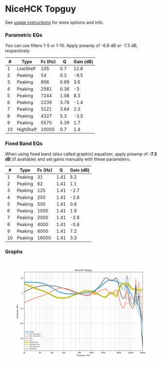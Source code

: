 # NiceHCK Topguy
See [usage instructions](https://github.com/jaakkopasanen/AutoEq#usage) for more options and info.

### Parametric EQs
You can use filters 1-5 or 1-10. Apply preamp of -6.9 dB or -7.3 dB, respectively.

|   # | Type      |   Fc (Hz) |    Q |   Gain (dB) |
|-----|-----------|-----------|------|-------------|
|   1 | LowShelf  |       105 | 0.7  |        12.6 |
|   2 | Peaking   |        54 | 0.3  |        -9.5 |
|   3 | Peaking   |       806 | 0.89 |         3.6 |
|   4 | Peaking   |      2581 | 0.36 |        -3   |
|   5 | Peaking   |      7244 | 1.08 |         8.3 |
|   6 | Peaking   |      2239 | 3.78 |        -1.4 |
|   7 | Peaking   |      3121 | 3.64 |         2.3 |
|   8 | Peaking   |      4327 | 5.3  |        -3.5 |
|   9 | Peaking   |      5570 | 5.39 |         1.7 |
|  10 | HighShelf |     10000 | 0.7  |         1.4 |

### Fixed Band EQs
When using fixed band (also called graphic) equalizer, apply preamp of **-7.3 dB** (if available) and set gains manually with these parameters.

|   # | Type    |   Fc (Hz) |    Q |   Gain (dB) |
|-----|---------|-----------|------|-------------|
|   1 | Peaking |        31 | 1.41 |         5.2 |
|   2 | Peaking |        62 | 1.41 |         1.1 |
|   3 | Peaking |       125 | 1.41 |        -2.7 |
|   4 | Peaking |       250 | 1.41 |        -2.8 |
|   5 | Peaking |       500 | 1.41 |         0.6 |
|   6 | Peaking |      1000 | 1.41 |         1.9 |
|   7 | Peaking |      2000 | 1.41 |        -2.8 |
|   8 | Peaking |      4000 | 1.41 |        -0.8 |
|   9 | Peaking |      8000 | 1.41 |         7.2 |
|  10 | Peaking |     16000 | 1.41 |         3.3 |

### Graphs
![](./NiceHCK%20Topguy.png)
